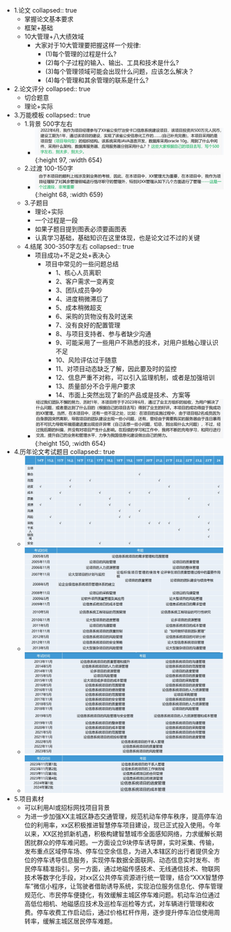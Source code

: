 - 1.论文
  collapsed:: true
	- 掌握论文基本要求
	- 框架+基础
	- 10大管理+八大绩效域
		- 大家对于10大管理要把握这样一个规律:
			- (1)每个管理的过程是什么?
			- (2)每个子过程的输入、输出、工具和技术是什么?
			- (3)每个管理领域可能会出现什么问题，应该怎么解决？
			- (4)每个管理和其余管理的联系是什么?
- 2.论文评分
  collapsed:: true
	- 切合题意
	- 理论+实际
- 3.万能模板
  collapsed:: true
	- 1.背景 500字左右
		- ![image.png](../assets/image_1732156736229_0.png){:height 97, :width 654}
	- 2.过渡 100-150字
		- ![image.png](../assets/image_1732156843409_0.png){:height 68, :width 659}
	- 3.子题目
		- 理论+实际
		- 一个过程是一段
		- 如果子题目提到图表必须要画图表
		- 认真学习基础，基础知识在这里体现，也是论文过不过的关键
	- 4.结尾 300-350字左右
	  collapsed:: true
		- 项目成功+不足之处+表决心
			- 项目中常见的一些问题总结
				- 1、核心人员离职
				- 2、客户需求一变再变
				- 3、团队成员争吵
				- 4、进度稍微滞后了
				- 5、成本稍微超支
				- 6、采购的货物没有及时送来
				- 7、没有良好的配置管理
				- 8、与项目支持者、参与者缺少沟通
				- 9、可能采用了一些用户不熟悉的技术，对用户抵触心理认识不足
				- 10、风险评估过于随意
				- 11、对项目动态缺乏了解，因此要及时的监控
				- 12、信息严重不对称，可以引入监理机制，或者是加强培训
				- 13、质量部分不合乎用户要求
				- 14、市面上突然出现了新的产品或是技术、方案等
		- ![image.png](../assets/image_1732156942896_0.png){:height 150, :width 654}
- 4.历年论文考试题目
  collapsed:: true
	- ![image.png](../assets/image_1732155294504_0.png)
	- ![image.png](../assets/image_1732155335934_0.png)
	- ![image.png](../assets/image_1732155349142_0.png)
	- ![image.png](../assets/image_1732155363296_0.png)
- 5.项目素材
	- 可以利用AI或招标网找项目背景
	- 为进一步加强XX主城区静态交通管理，规范机动车停车秩序，提高停车泊位的利用率，xx区积极推进智慧停车项目建设，现已正式投入使用。今年以来，XX区抢抓新机遇，积极构建智慧城市全面感知网络，力求缓解长期困扰群众的停车难问题。一方面设立9块停车诱导屏，实时采集、传输，发布重点区域停车场、停车位空余信息，为进入本辖区的出行者提供全方位的停车诱导信息服务，实现停车数据全面联网、动态信息实时发布、市民停车精准指引。另一方面，通过地磁传感技术、无线通信技术、物联网技术等数字化手段，对xx区公共停车资源进行统一管理，结合“XXX智慧停车”微信小程序，让驾驶者借助诱导系统，实现泊位服务信息化、停车管理规范化、市民停车便捷化，有效缓解主城区停车难问题。机动车泊位通过高低位相机、地磁感应技术及巡检车巡检等方式，对车辆进行管理和收费。停车收费工作启动后，通过价格杠杆作用，逐步提升停车泊位使用周转率，缓解主城区居民停车难题。